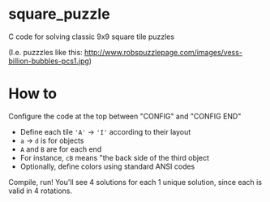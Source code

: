 # square_puzzle
C code for solving classic 9x9 square tile puzzles

(I.e. puzzzles like this: http://www.robspuzzlepage.com/images/vess-billion-bubbles-pcs1.jpg)

# How to

Configure the code at the top between "CONFIG" and "CONFIG END"
 - Define each tile `'A'` -> `'I'` according to their layout
 - `a` -> `d` is for objects
 - `A` and `B` are for each end
 - For instance, `cB` means "the back side of the third object
 - Optionally, define colors using standard ANSI codes

Compile, run!  You'll see 4 solutions for each 1 unique solution, since each is valid in 4 rotations.
